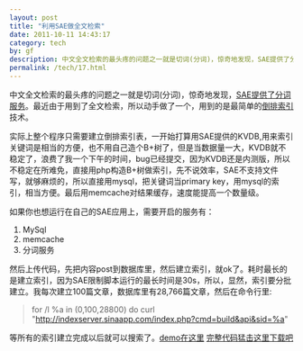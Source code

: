 ```yaml
---
layout: post
title: "利用SAE做全文检索"
date: 2011-10-11 14:43:17
category: tech
by: gf
description: 中文全文检索的最头疼的问题之一就是切词(分词)，惊奇地发现，SAE提供了分词服务。最近由于用到了全文检索，所以动手做了一个，用到的是最简单的倒排索引技术。实际上整个程序只需
permalink: /tech/17.html
---
```

中文全文检索的最头疼的问题之一就是切词(分词)，惊奇地发现，[SAE提供了分词服务][SAE]。最近由于用到了全文检索，所以动手做了一个，用到的是最简单的[倒排索引][Link 1]技术。

实际上整个程序只需要建立倒排索引表，一开始打算用SAE提供的KVDB,用来索引关键词是相当的方便，也不用自己造个B+树了，但是当数据量一大，KVDB就不稳定了，浪费了我一个下午的时间，bug已经提交，因为KVDB还是内测版，所以不稳定在所难免，直接用php构造B+树做索引，先不说效率，SAE不支持文件写，就够麻烦的，所以直接用mysql，把关键词当primary key，用mysql的索引，相当方便。最后用memcache对结果缓存，速度能提高一个数量级。

如果你也想运行在自己的SAE应用上，需要开启的服务有：

1.  MySql
2.  memcache
3.  分词服务

然后上传代码，先把内容post到数据库里，然后建立索引，就ok了。耗时最长的是建立索引，因为SAE限制脚本运行的最长时间是30s，所以，显然，索引要分批建立。我每次建立100篇文章，数据库里有28,766篇文章，然后在命令行里:

> for /l %a in (0,100,28800) do curl "http://indexserver.sinaapp.com/index.php?cmd=build&api&sid=%a"

等所有的索引建立完成以后就可以搜索了。[demo在这里][demo] [完整代码猛击这里下载吧][Link 2]


[SAE]: http://sae.sina.com.cn/?m=seg
[Link 1]: http://zh.wikipedia.org/zh/%E5%80%92%E6%8E%92%E7%B4%A2%E5%BC%95
[demo]: http://indexserver.sinaapp.com/
[Link 2]: http://gfzj-wordpress.stor.sinaapp.com/uploads/2011/10/indexserver.zip